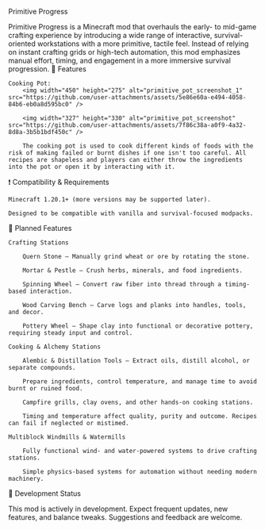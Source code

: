Primitive Progress

Primitive Progress is a Minecraft mod that overhauls the early- to mid-game crafting experience by introducing a wide range of interactive, survival-oriented workstations with a more primitive, tactile feel. Instead of relying on instant crafting grids or high-tech automation, this mod emphasizes manual effort, timing, and engagement in a more immersive survival progression.
🔧 Features

    Cooking Pot:
        <img width="450" height="275" alt="primitive_pot_screenshot_1" src="https://github.com/user-attachments/assets/5e86e60a-e494-4058-84b6-eb0a8d595bc0" />
    
        <img width="327" height="330" alt="primitive_pot_screenshot" src="https://github.com/user-attachments/assets/7f86c38a-a0f9-4a32-8d8a-3b5b1bdf450c" />

        The cooking pot is used to cook different kinds of foods with the risk of making failed or burnt dishes if one isn't too careful. All recipes are shapeless and players can either throw the ingredients into the pot or open it by interacting with it.

❗ Compatibility & Requirements

    Minecraft 1.20.1+ (more versions may be supported later).

    Designed to be compatible with vanilla and survival-focused modpacks.

📌 Planned Features

    Crafting Stations

        Quern Stone – Manually grind wheat or ore by rotating the stone.

        Mortar & Pestle – Crush herbs, minerals, and food ingredients.

        Spinning Wheel – Convert raw fiber into thread through a timing-based interaction.

        Wood Carving Bench – Carve logs and planks into handles, tools, and decor.

        Pottery Wheel – Shape clay into functional or decorative pottery, requiring steady input and control.

    Cooking & Alchemy Stations

        Alembic & Distillation Tools – Extract oils, distill alcohol, or separate compounds.

        Prepare ingredients, control temperature, and manage time to avoid burnt or ruined food.

        Campfire grills, clay ovens, and other hands-on cooking stations.

        Timing and temperature affect quality, purity and outcome. Recipes can fail if neglected or mistimed.

    Multiblock Windmills & Watermills

        Fully functional wind- and water-powered systems to drive crafting stations.

        Simple physics-based systems for automation without needing modern machinery.

🧪 Development Status

This mod is actively in development. Expect frequent updates, new features, and balance tweaks. Suggestions and feedback are welcome.
